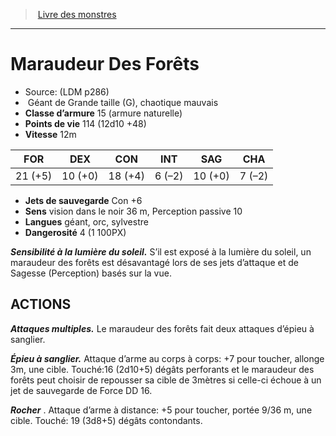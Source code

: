 ﻿> [Livre des monstres](tome_of_beasts.md)

---

# Maraudeur Des Forêts

- Source: (LDM p286)
-  Géant de Grande taille (G), chaotique mauvais
- **Classe d’armure** 15 (armure naturelle)
- **Points de vie** 114 (12d10 +48)
- **Vitesse** 12m

|FOR|DEX|CON|INT|SAG|CHA|
|---|---|---|---|---|---|
|21 (+5)|10 (+0)|18 (+4)|6 (–2)|10 (+0)|7 (–2)|

- **Jets de sauvegarde** Con +6
- **Sens** vision dans le noir 36 m, Perception passive 10
- **Langues** géant, orc, sylvestre
- **Dangerosité** 4 (1 100PX)

**_Sensibilité à la lumière du soleil._** S’il est exposé à la lumière du soleil, un maraudeur des forêts est désavantagé lors de ses jets d’attaque et de Sagesse (Perception) basés sur la vue.

## ACTIONS

**_Attaques multiples._** Le maraudeur des forêts fait deux attaques d’épieu à sanglier.

**_Épieu à sanglier._** Attaque d’arme au corps à corps: +7 pour toucher, allonge 3m, une cible. Touché:16 (2d10+5) dégâts perforants et le maraudeur des forêts peut choisir de repousser sa cible de 3mètres si celle-ci échoue à un jet de sauvegarde de Force DD 16.

**_Rocher_** . Attaque d’arme à distance: +5 pour toucher, portée 9/36 m, une cible. Touché: 19 (3d8+5) dégâts contondants.

